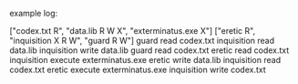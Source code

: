 example log:
	
["codex.txt R", "data.lib R W X", "exterminatus.exe X"]
["eretic R", "inquisition X R W", "guard R W"]
guard       read     codex.txt
inquisition read     data.lib
inquisition write    data.lib
guard       read     codex.txt
eretic      read     codex.txt
inquisition execute  exterminatus.exe
eretic      write    data.lib
inquisition read     codex.txt
eretic      execute  exterminatus.exe
inquisition write    codex.txt
